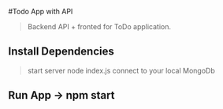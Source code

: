 #Todo App with API

> Backend API + fronted for ToDo application.


## Install Dependencies

> start server node index.js
> connect to your local MongoDb

## Run App -> npm start


